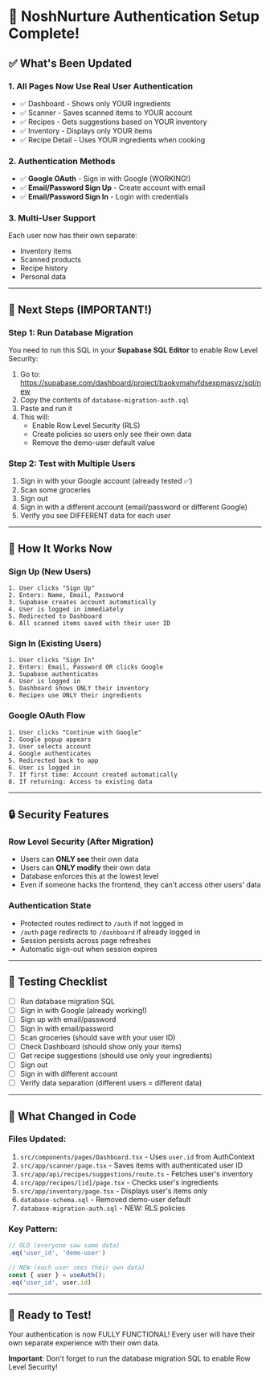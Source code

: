 # 🔐 NoshNurture Authentication Setup Complete!

## ✅ What's Been Updated

### 1. **All Pages Now Use Real User Authentication**
   - ✅ Dashboard - Shows only YOUR ingredients
   - ✅ Scanner - Saves scanned items to YOUR account
   - ✅ Recipes - Gets suggestions based on YOUR inventory
   - ✅ Inventory - Displays only YOUR items
   - ✅ Recipe Detail - Uses YOUR ingredients when cooking

### 2. **Authentication Methods**
   - ✅ **Google OAuth** - Sign in with Google (WORKING!)
   - ✅ **Email/Password Sign Up** - Create account with email
   - ✅ **Email/Password Sign In** - Login with credentials

### 3. **Multi-User Support**
   Each user now has their own separate:
   - Inventory items
   - Scanned products
   - Recipe history
   - Personal data

---

## 🚀 Next Steps (IMPORTANT!)

### Step 1: Run Database Migration
You need to run this SQL in your **Supabase SQL Editor** to enable Row Level Security:

1. Go to: https://supabase.com/dashboard/project/baokvmahvfdsexpmasvz/sql/new
2. Copy the contents of `database-migration-auth.sql`
3. Paste and run it
4. This will:
   - Enable Row Level Security (RLS)
   - Create policies so users only see their own data
   - Remove the demo-user default value

### Step 2: Test with Multiple Users
1. Sign in with your Google account (already tested ✅)
2. Scan some groceries
3. Sign out
4. Sign in with a different account (email/password or different Google)
5. Verify you see DIFFERENT data for each user

---

## 📝 How It Works Now

### Sign Up (New Users)
```
1. User clicks "Sign Up"
2. Enters: Name, Email, Password
3. Supabase creates account automatically
4. User is logged in immediately
5. Redirected to Dashboard
6. All scanned items saved with their user ID
```

### Sign In (Existing Users)
```
1. User clicks "Sign In"
2. Enters: Email, Password OR clicks Google
3. Supabase authenticates
4. User is logged in
5. Dashboard shows ONLY their inventory
6. Recipes use ONLY their ingredients
```

### Google OAuth Flow
```
1. User clicks "Continue with Google"
2. Google popup appears
3. User selects account
4. Google authenticates
5. Redirected back to app
6. User is logged in
7. If first time: Account created automatically
8. If returning: Access to existing data
```

---

## 🔒 Security Features

### Row Level Security (After Migration)
- Users can **ONLY see** their own data
- Users can **ONLY modify** their own data
- Database enforces this at the lowest level
- Even if someone hacks the frontend, they can't access other users' data

### Authentication State
- Protected routes redirect to `/auth` if not logged in
- `/auth` page redirects to `/dashboard` if already logged in
- Session persists across page refreshes
- Automatic sign-out when session expires

---

## 🧪 Testing Checklist

- [ ] Run database migration SQL
- [ ] Sign in with Google (already working!)
- [ ] Sign up with email/password
- [ ] Sign in with email/password
- [ ] Scan groceries (should save with your user ID)
- [ ] Check Dashboard (should show only your items)
- [ ] Get recipe suggestions (should use only your ingredients)
- [ ] Sign out
- [ ] Sign in with different account
- [ ] Verify data separation (different users = different data)

---

## 🎯 What Changed in Code

### Files Updated:
1. `src/components/pages/Dashboard.tsx` - Uses `user.id` from AuthContext
2. `src/app/scanner/page.tsx` - Saves items with authenticated user ID
3. `src/app/api/recipes/suggestions/route.ts` - Fetches user's inventory
4. `src/app/recipes/[id]/page.tsx` - Checks user's ingredients
5. `src/app/inventory/page.tsx` - Displays user's items only
6. `database-schema.sql` - Removed demo-user default
7. `database-migration-auth.sql` - NEW: RLS policies

### Key Pattern:
```typescript
// OLD (everyone saw same data)
.eq('user_id', 'demo-user')

// NEW (each user sees their own data)
const { user } = useAuth();
.eq('user_id', user.id)
```

---

## 🎉 Ready to Test!

Your authentication is now FULLY FUNCTIONAL! Every user will have their own separate experience with their own data.

**Important**: Don't forget to run the database migration SQL to enable Row Level Security!
